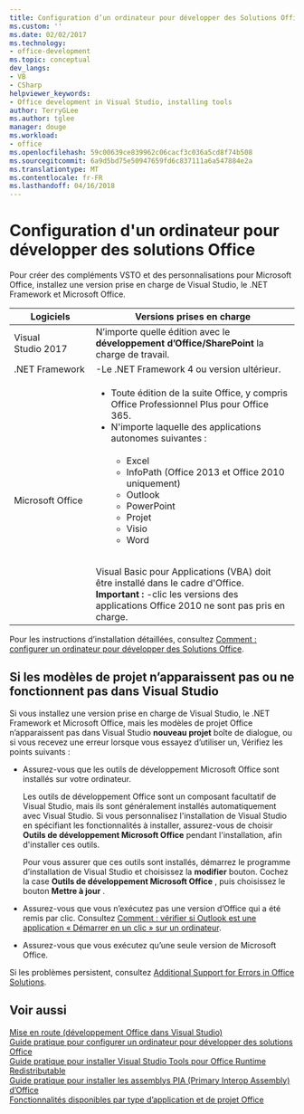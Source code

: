 ```yaml
---
title: Configuration d’un ordinateur pour développer des Solutions Office | Documents Microsoft
ms.custom: ''
ms.date: 02/02/2017
ms.technology:
- office-development
ms.topic: conceptual
dev_langs:
- VB
- CSharp
helpviewer_keywords:
- Office development in Visual Studio, installing tools
author: TerryGLee
ms.author: tglee
manager: douge
ms.workload:
- office
ms.openlocfilehash: 59c00639ce839962c06cacf3c036a5cd8f74b508
ms.sourcegitcommit: 6a9d5bd75e50947659fd6c837111a6a547884e2a
ms.translationtype: MT
ms.contentlocale: fr-FR
ms.lasthandoff: 04/16/2018
---
```

# <a name="configuring-a-computer-to-develop-office-solutions"></a>Configuration d'un ordinateur pour développer des solutions Office

Pour créer des compléments VSTO et des personnalisations pour Microsoft Office, installez une version prise en charge de Visual Studio, le .NET Framework et Microsoft Office.

|Logiciels|Versions prises en charge|
|--------------|------------------------|
|Visual Studio 2017| N’importe quelle édition avec le **développement d’Office/SharePoint** la charge de travail.|
|.NET Framework|-Le .NET Framework 4 ou version ultérieur.|
|Microsoft Office|<ul><li>Toute édition de la suite Office, y compris Office Professionnel Plus pour Office 365.</li><li>N'importe laquelle des applications autonomes suivantes :<br /><br /> <ul><li>Excel</li><li>InfoPath (Office 2013 et Office 2010 uniquement)</li><li>Outlook</li><li>PowerPoint</li><li>Projet</li><li>Visio</li><li>Word</li></ul></li></ul><br /> Visual Basic pour Applications (VBA) doit être installé dans le cadre d'Office. **Important :** -clic les versions des applications Office 2010 ne sont pas pris en charge.|

Pour les instructions d’installation détaillées, consultez [Comment : configurer un ordinateur pour développer des Solutions Office](../vsto/how-to-configure-a-computer-to-develop-office-solutions.md).

## <a name="if-project-templates-dont-appear-or-they-dont-work-in-visual-studio"></a>Si les modèles de projet n’apparaissent pas ou ne fonctionnent pas dans Visual Studio

Si vous installez une version prise en charge de Visual Studio, le .NET Framework et Microsoft Office, mais les modèles de projet Office n’apparaissent pas dans Visual Studio **nouveau projet** boîte de dialogue, ou si vous recevez une erreur lorsque vous essayez d’utiliser un, Vérifiez les points suivants :

- Assurez-vous que les outils de développement Microsoft Office sont installés sur votre ordinateur.

     Les outils de développement Office sont un composant facultatif de Visual Studio, mais ils sont généralement installés automatiquement avec Visual Studio. Si vous personnalisez l'installation de Visual Studio en spécifiant les fonctionnalités à installer, assurez-vous de choisir **Outils de développement Microsoft Office** pendant l'installation, afin d'installer ces outils.

     Pour vous assurer que ces outils sont installés, démarrez le programme d’installation de Visual Studio et choisissez la **modifier** bouton. Cochez la case **Outils de développement Microsoft Office** , puis choisissez le bouton **Mettre à jour** .

- Assurez-vous que vous n’exécutez pas une version d’Office qui a été remis par clic. Consultez [Comment : vérifier si Outlook est une application « Démarrer en un clic » sur un ordinateur](http://msdn.microsoft.com/library/office/ff864733(v=office.14).aspx).

- Assurez-vous que vous exécutez qu’une seule version de Microsoft Office.

Si les problèmes persistent, consultez [Additional Support for Errors in Office Solutions](../vsto/additional-support-for-errors-in-office-solutions.md).

## <a name="see-also"></a>Voir aussi

[Mise en route &#40;développement Office dans Visual Studio&#41;](../vsto/getting-started-office-development-in-visual-studio.md)  
[Guide pratique pour configurer un ordinateur pour développer des solutions Office](../vsto/how-to-configure-a-computer-to-develop-office-solutions.md)  
[Guide pratique pour installer Visual Studio Tools pour Office Runtime Redistributable](../vsto/how-to-install-the-visual-studio-tools-for-office-runtime-redistributable.md)  
[Guide pratique pour installer les assemblys PIA (Primary Interop Assembly) d’Office](../vsto/how-to-install-office-primary-interop-assemblies.md)  
[Fonctionnalités disponibles par type d’application et de projet Office](../vsto/features-available-by-office-application-and-project-type.md)
